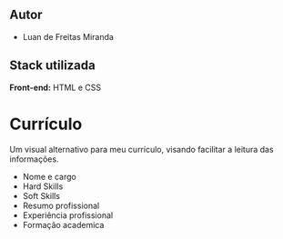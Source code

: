 ## Autor

- Luan de Freitas Miranda


## Stack utilizada

**Front-end:** HTML e CSS


# Currículo
 Um visual alternativo para meu currículo, visando facilitar a leitura das informações.

 
 - Nome e cargo
 - Hard Skills
 - Soft Skills
 - Resumo profissional
 - Experiência profissional
 - Formação academica   






